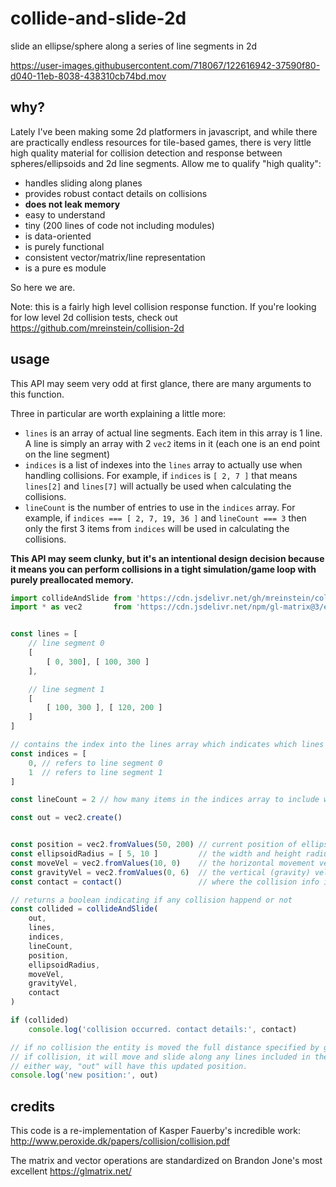# collide-and-slide-2d
slide an ellipse/sphere along a series of line segments in 2d

https://user-images.githubusercontent.com/718067/122616942-37590f80-d040-11eb-8038-438310cb74bd.mov


## why?

Lately I've been making some 2d platformers in javascript, and while there are practically endless resources for tile-based games, there is very little high quality material for collision detection and response between spheres/ellipsoids and 2d line segments. Allow me to qualify "high quality":
* handles sliding along planes
* provides robust contact details on collisions
* **does not leak memory**
* easy to understand
* tiny (200 lines of code not including modules)
* is data-oriented
* is purely functional
* consistent vector/matrix/line representation
* is a pure es module

So here we are.


Note: this is a fairly high level collision response function. If you're looking for low level 2d collision tests, check out https://github.com/mreinstein/collision-2d


## usage

This API may seem very odd at first glance, there are many arguments to this function.

Three in particular are worth explaining a little more:
* `lines` is an array of actual line segments. Each item in this array is 1 line. A line is simply an array with 2 `vec2` items in it (each one is an end point on the line segment)
* `indices` is a list of indexes into the `lines` array to actually use when handling collisions. For example, if `indices` is `[ 2, 7 ]` that means `lines[2]` and `lines[7]` will actually be used when calculating the collisions.
* `lineCount` is the number of entries to use in the `indices` array. For example, if `indices === [ 2, 7, 19, 36 ]` and `lineCount === 3` then only the first 3 items from `indices` will be used in calculating the collisions.


**This API may seem clunky, but it's an intentional design decision because it means you can perform collisions in a tight simulation/game loop with purely preallocated memory.**



```javascript
import collideAndSlide from 'https://cdn.jsdelivr.net/gh/mreinstein/collide-and-slide-2d/collide-and-slide.js'
import * as vec2       from 'https://cdn.jsdelivr.net/npm/gl-matrix@3/esm/vec2.js'


const lines = [
	// line segment 0
	[
		[ 0, 300], [ 100, 300 ]
	],

	// line segment 1
	[
		[ 100, 300 ], [ 120, 200 ]
	]
]

// contains the index into the lines array which indicates which lines to include when colliding
const indices = [
	0, // refers to line segment 0
	1  // refers to line segment 1
]

const lineCount = 2 // how many items in the indices array to include when colliding

const out = vec2.create()


const position = vec2.fromValues(50, 200) // current position of ellipsoid
const ellipsoidRadius = [ 5, 10 ]         // the width and height radius of the ellipsoid
const moveVel = vec2.fromValues(10, 0)    // the horizontal movement velocity is 10 right
const gravityVel = vec2.fromValues(0, 6)  // the vertical (gravity) velocity is 6 down
const contact = contact()                 // where the collision info is stored

// returns a boolean indicating if any collision happend or not
const collided = collideAndSlide(
    out,
    lines,
    indices,
    lineCount,
    position,
    ellipsoidRadius,
    moveVel,
    gravityVel,
    contact
)

if (collided)
	console.log('collision occurred. contact details:', contact)

// if no collision the entity is moved the full distance specified by gravity and move velocities.
// if collision, it will move and slide along any lines included in the lines list.
// either way, "out" will have this updated position.
console.log('new position:', out)

```


## credits

This code is a re-implementation of Kasper Fauerby's incredible work: http://www.peroxide.dk/papers/collision/collision.pdf

The matrix and vector operations are standardized on Brandon Jone's most excellent https://glmatrix.net/ 
